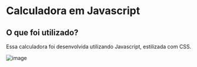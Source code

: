 <h1>Calculadora em Javascript</h1>

<h2>O que foi utilizado?</h2>
<p> Essa calculadora foi desenvolvida utilizando Javascript, estilizada com CSS.</p>

![image](https://user-images.githubusercontent.com/91882897/171874229-2b888b41-8a09-4496-9511-7ad76e4d3d2b.png)
